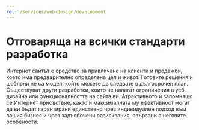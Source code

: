 ```yaml
---
rel: /services/web-design/development
---
```

# Отговаряща на всички стандарти **разработка**
Интернет сайтът е средство за привличане на клиенти и продажби, което има предварително определена цел и живот. Готовите решения и шаблони не са модел, който можете да следвате в дългосрочен план. Съществуват други разработки, които не налагат ограничения в уеб дизайна или функционалността на сайта ви. Атрактивното и запомнящо се Интернет присъствие, както и максималната му ефективност могат да ви бъдат гарантирани единствено чрез индивидуален подход към вашия бизнес и чрез задълбочени разисквания, свързани с неговите особености.
